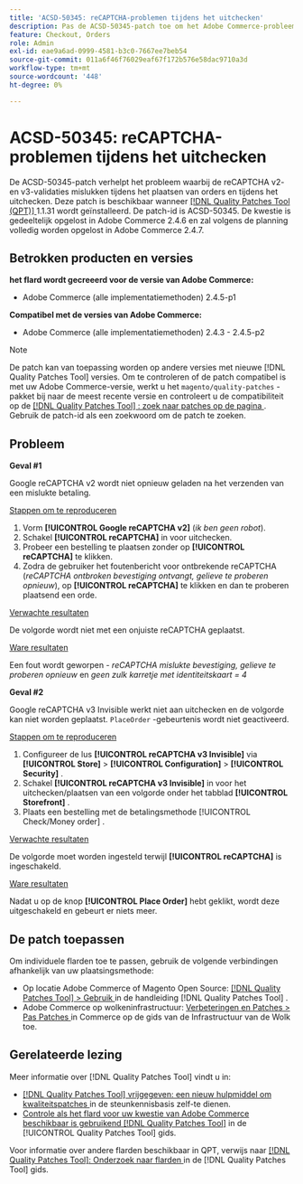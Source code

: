 ```yaml
---
title: 'ACSD-50345: reCAPTCHA-problemen tijdens het uitchecken'
description: Pas de ACSD-50345-patch toe om het Adobe Commerce-probleem op te lossen waarbij de reCAPTCHA v2- en v3-validaties zijn mislukt tijdens het plaatsen van orders en tijdens het uitchecken.
feature: Checkout, Orders
role: Admin
exl-id: eae9a6ad-0999-4581-b3c0-7667ee7beb54
source-git-commit: 011a6f46f76029eaf67f172b576e58dac9710a3d
workflow-type: tm+mt
source-wordcount: '448'
ht-degree: 0%

---
```


# ACSD-50345: reCAPTCHA-problemen tijdens het uitchecken

De ACSD-50345-patch verhelpt het probleem waarbij de reCAPTCHA v2- en v3-validaties mislukken tijdens het plaatsen van orders en tijdens het uitchecken. Deze patch is beschikbaar wanneer [[!DNL Quality Patches Tool (QPT)] ](https://experienceleague.adobe.com/en/docs/commerce-operations/tools/quality-patches-tool/quality-patches-tool-to-self-serve-quality-patches) 1.1.31 wordt geïnstalleerd. De patch-id is ACSD-50345. De kwestie is gedeeltelijk opgelost in Adobe Commerce 2.4.6 en zal volgens de planning volledig worden opgelost in Adobe Commerce 2.4.7.

## Betrokken producten en versies

**het flard wordt gecreeerd voor de versie van Adobe Commerce:**

* Adobe Commerce (alle implementatiemethoden) 2.4.5-p1

**Compatibel met de versies van Adobe Commerce:**

* Adobe Commerce (alle implementatiemethoden) 2.4.3 - 2.4.5-p2

>[!NOTE]
>
>De patch kan van toepassing worden op andere versies met nieuwe [!DNL Quality Patches Tool] versies. Om te controleren of de patch compatibel is met uw Adobe Commerce-versie, werkt u het `magento/quality-patches` -pakket bij naar de meest recente versie en controleert u de compatibiliteit op de [[!DNL Quality Patches Tool] : zoek naar patches op de pagina ](https://experienceleague.adobe.com/tools/commerce-quality-patches/index.html) . Gebruik de patch-id als een zoekwoord om de patch te zoeken.

## Probleem

**Geval #1**

Google reCAPTCHA v2 wordt niet opnieuw geladen na het verzenden van een mislukte betaling.

<u> Stappen om te reproduceren </u>

1. Vorm **[!UICONTROL Google reCAPTCHA v2]** (*ik ben geen robot*).
1. Schakel **[!UICONTROL reCAPTCHA]** in voor uitchecken.
1. Probeer een bestelling te plaatsen zonder op **[!UICONTROL reCAPTCHA]** te klikken.
1. Zodra de gebruiker het foutenbericht voor ontbrekende reCAPTCHA (*reCAPTCHA ontbroken bevestiging ontvangt, gelieve te proberen opnieuw*), op **[!UICONTROL reCAPTCHA]** te klikken en dan te proberen plaatsend een orde.

<u> Verwachte resultaten </u>

De volgorde wordt niet met een onjuiste reCAPTCHA geplaatst.

<u> Ware resultaten </u>

Een fout wordt geworpen - *reCAPTCHA mislukte bevestiging, gelieve te proberen opnieuw* en *geen zulk karretje met identiteitskaart = 4*

**Geval #2**

Google reCAPTCHA v3 Invisible werkt niet aan uitchecken en de volgorde kan niet worden geplaatst. `PlaceOrder` -gebeurtenis wordt niet geactiveerd.

<u> Stappen om te reproduceren </u>

1. Configureer de lus **[!UICONTROL reCAPTCHA v3 Invisible]** via **[!UICONTROL Store]** > **[!UICONTROL Configuration]** > **[!UICONTROL Security]** .
1. Schakel **[!UICONTROL reCAPTCHA v3 Invisible]** in voor het uitchecken/plaatsen van een volgorde onder het tabblad **[!UICONTROL Storefront]** .
1. Plaats een bestelling met de betalingsmethode [!UICONTROL Check/Money order] .

<u> Verwachte resultaten </u>

De volgorde moet worden ingesteld terwijl **[!UICONTROL reCAPTCHA]** is ingeschakeld.

<u> Ware resultaten </u>

Nadat u op de knop **[!UICONTROL Place Order]** hebt geklikt, wordt deze uitgeschakeld en gebeurt er niets meer.

## De patch toepassen

Om individuele flarden toe te passen, gebruik de volgende verbindingen afhankelijk van uw plaatsingsmethode:

* Op locatie Adobe Commerce of Magento Open Source: [[!DNL Quality Patches Tool] > Gebruik ](/help/tools/quality-patches-tool/usage.md) in de handleiding [!DNL Quality Patches Tool] .
* Adobe Commerce op wolkeninfrastructuur: [ Verbeteringen en Patches > Pas Patches ](https://experienceleague.adobe.com/docs/commerce-cloud-service/user-guide/develop/upgrade/apply-patches.html) in Commerce op de gids van de Infrastructuur van de Wolk toe.

## Gerelateerde lezing

Meer informatie over [!DNL Quality Patches Tool] vindt u in:

* [[!DNL Quality Patches Tool]  vrijgegeven: een nieuw hulpmiddel om kwaliteitspatches ](https://experienceleague.adobe.com/en/docs/commerce-operations/tools/quality-patches-tool/quality-patches-tool-to-self-serve-quality-patches) in de steunkennisbasis zelf-te dienen.
* [ Controle als het flard voor uw kwestie van Adobe Commerce beschikbaar is gebruikend  [!DNL Quality Patches Tool]](/help/tools/quality-patches-tool/patches-available-in-qpt/check-patch-for-magento-issue-with-magento-quality-patches.md) in de [!UICONTROL Quality Patches Tool] gids.


Voor informatie over andere flarden beschikbaar in QPT, verwijs naar [[!DNL Quality Patches Tool]: Onderzoek naar flarden ](https://experienceleague.adobe.com/tools/commerce-quality-patches/index.html) in de [!DNL Quality Patches Tool] gids.
